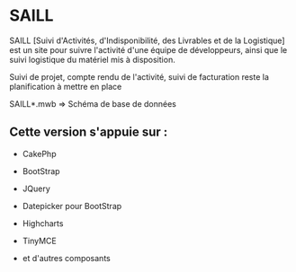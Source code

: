 SAILL
=====

SAILL [Suivi d'Activités, d'Indisponibilité, des Livrables et de la Logistique] est un site pour suivre l'activité d'une équipe de développeurs, ainsi que le suivi logistique du matériel mis à disposition.

Suivi de projet, compte rendu de l'activité, suivi de facturation reste la planification à mettre en place

SAILL*.mwb => Schéma de base de données 

## Cette version s'appuie sur :

* CakePhp 

* BootStrap 

* JQuery 

* Datepicker pour BootStrap

* Highcharts

* TinyMCE

* et d'autres composants
